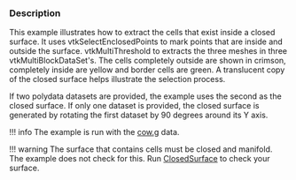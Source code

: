 ### Description

This example illustrates how to extract the cells that exist inside a closed surface.
It uses vtkSelectEnclosedPoints to mark points that are inside and outside the surface. vtkMultiThreshold to extracts the three meshes in three vtkMultiBlockDataSet's. The cells completely outside are shown in crimson, completely inside are yellow and border cells are green. A translucent copy of the closed surface helps illustrate the selection process.

If two polydata datasets are provided, the example uses the second as the closed surface. If only one dataset is provided, the closed surface is generated by rotating the first dataset by 90 degrees around its Y axis.

!!! info
    The example is run with the [cow.g](https://raw.githubusercontent.com/lorensen/VTKExamples/master/src/Testing/Data/cow.g) data.

!!! warning
    The surface that contains cells must be closed and manifold. The example does not check for this. Run [ClosedSurface](/Cxx/PolyData/ClosedSurface) to check your surface.
